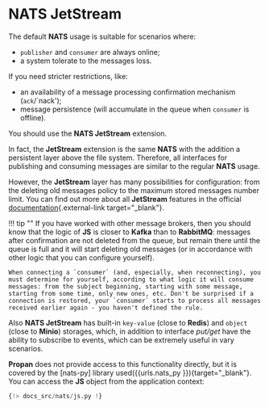 # NATS JetStream

The default **NATS** usage is suitable for scenarios where:

* `publisher` and `consumer` are always online;
* a system tolerate to the messages loss.

If you need stricter restrictions, like:

* an availability of a message processing confirmation mechanism (`ack`/`nack');
* message persistence (will accumulate in the queue when `consumer` is offline).

You should use the **NATS JetStream** extension.

In fact, the **JetStream** extension is the same **NATS** with the addition a persistent layer above the file system. Therefore, all interfaces for publishing and consuming messages are similar to the regular **NATS** usage.

However, the **JetStream** layer has many possibilities for configuration: from the deleting old messages policy to the maximum stored messages number limit. You can find out more about all **JetStream** features in the official [documentation](https://docs.nats.io/using-nats/developer/develop_jetstream ){.external-link target="_blank"}.

!!! tip ""
    If you have worked with other message brokers, then you should know that the logic of **JS** is closer to **Kafka** than to **RabbitMQ**: messages after confirmation are not deleted from the queue, but remain there until the queue is full and it will start deleting old messages (or in accordance with other logic that you can configure yourself).

    When connecting a `consumer` (and, especially, when reconnecting), you must determine for yourself, according to what logic it will consume messages: from the subject beginning, starting with some message, starting from some time, only new ones, etc. Don't be surprised if a connection is restored, your `consumer` starts to process all messages received earlier again - you haven't defined the rule.

Also **NATS JetStream** has built-in `key-value` (close to **Redis**) and `object` (close to **Minio**) storages, which, in addition to interface *put/get* have the ability to subscribe to events, which can be extremely useful in vary scenarios.

**Propan** does not provide access to this functionality directly, but it is covered by the [nats-py] library used({{urls.nats_py }}){target="_blank"}. You can access the **JS** object from the application context:

```python linenums="1" hl_lines="2 8"
{!> docs_src/nats/js.py !}
```
